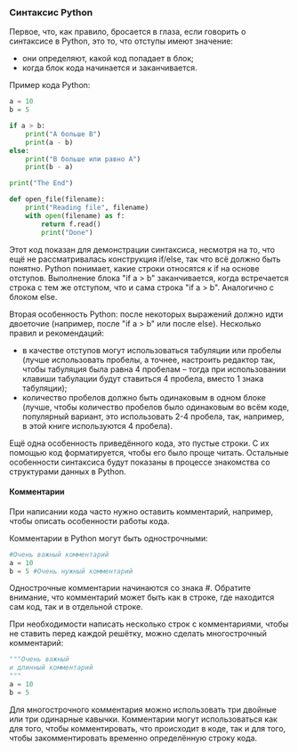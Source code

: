 ### Синтаксис Python

Первое, что, как правило, бросается в глаза, если говорить о синтаксисе в Python, это то, что отступы имеют значение:

* они определяют, какой код попадает в блок;
* когда блок кода начинается и заканчивается.

Пример кода Python:

```python
a = 10
b = 5

if a > b:
    print("A больше B")
    print(a - b)
else:
    print("B больше или равно A")
    print(b - a)

print("The End")

def open_file(filename):
    print("Reading file", filename)
    with open(filename) as f:
        return f.read()
        print("Done")
```

Этот код показан для демонстрации синтаксиса, несмотря на то, что ещё не рассматривалась конструкция if/else, так что всё должно быть понятно. Python понимает, какие строки относятся к if на основе отступов. Выполнение блока "if a > b" заканчивается, когда встречается строка с тем же отступом, что и сама строка "if a > b". Аналогично с блоком else.

Вторая особенность Python: после некоторых выражений должно идти двоеточие (например, после "if a > b" или после else). Несколько правил и рекомендаций:

* в качестве отступов могут использоваться табуляции или пробелы (лучше использовать пробелы, а точнее, настроить редактор так, чтобы табуляция была равна 4 пробелам – тогда при использовании клавиши табулации будут ставиться 4 пробела, вместо 1 знака табуляции);
* количество пробелов должно быть одинаковым в одном блоке (лучше, чтобы количество пробелов было одинаковым во всём коде, популярный вариант, это использовать 2-4 пробела, так, например, в этой книге используются 4 пробела).

Ещё одна особенность приведённого кода, это пустые строки. С их помощью код форматируется, чтобы его было проще читать. Остальные особенности синтаксиса будут показаны в процессе знакомства со структурами данных в Python.

#### Комментарии

При написании кода часто нужно оставить комментарий, например, чтобы описать особенности работы кода.

Комментарии в Python могут быть однострочными:

```python
#Очень важный комментарий
a = 10
b = 5 #Очень нужный комментарий
```
Однострочные комментарии начинаются со знака #. Обратите внимание, что комментарий может быть как в строке, где находится сам код, так и в отдельной строке.

При необходимости написать несколько строк с комментариями, чтобы не ставить перед каждой решётку, можно сделать многострочный комментарий:

```python
"""Очень важный
и длинный комментарий
"""
a = 10
b = 5
```

Для многострочного комментария можно использовать три двойные или три одинарные кавычки. Комментарии могут использоваться как для того, чтобы комментировать, что происходит в коде, так и для того, чтобы закомментировать временно определённую строку кода.
